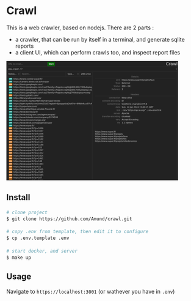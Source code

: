 # Crawl

This is a web crawler, based on nodejs. There are 2 parts :

-   a crawler, that can be run by itself in a terminal, and generate sqlite reports
-   a client UI, which can perform crawls too, and inspect report files

![Screenshot](screenshot.png)

## Install

```sh
# clone project
$ git clone https://github.com/Amund/crawl.git

# copy .env from template, then edit it to configure
$ cp .env.template .env

# start docker, and server
$ make up
```

## Usage

Navigate to `https://localhost:3001` (or wathever you have in `.env`)
